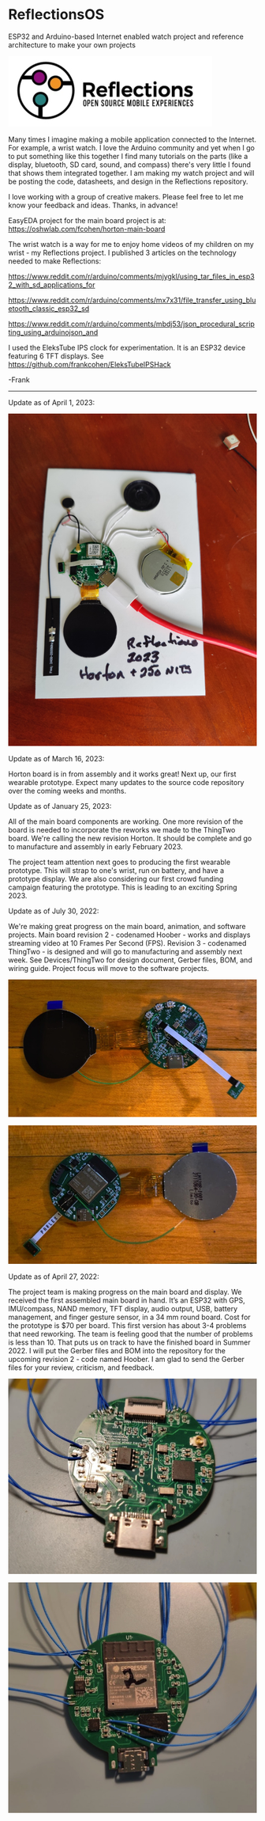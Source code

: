 # ReflectionsOS
ESP32 and Arduino-based Internet enabled watch project and reference architecture to make your own projects

![Reflections Mobile Experiences](Reflections_logo.jpg)

Many times I imagine making a mobile application connected to the Internet. For example, a wrist watch. I love the Arduino community and yet when I go to put something like this together I find many tutorials on the parts (like a display, bluetooth, SD card, sound, and compass) there's very little I found that shows them integrated together. I am making my watch project and will be posting the code, datasheets, and design in the Reflections repository.

I love working with a group of creative makers. Please feel free to let me know your feedback and ideas. Thanks, in advance!

EasyEDA project for the main board project is at:
https://oshwlab.com/fcohen/horton-main-board

The wrist watch is a way for me to enjoy home videos of my children on my wrist - my Reflections project. I published 3 articles on the technology needed to make Reflections:

https://www.reddit.com/r/arduino/comments/mjygkl/using_tar_files_in_esp32_with_sd_applications_for

https://www.reddit.com/r/arduino/comments/mx7x31/file_transfer_using_bluetooth_classic_esp32_sd

https://www.reddit.com/r/arduino/comments/mbdj53/json_procedural_scripting_using_arduinojson_and

I used the EleksTube IPS clock for experimentation. It is an ESP32 device featuring 6 TFT displays. See
https://github.com/frankcohen/EleksTubeIPSHack

-Frank

<hr>

Update as of April 1, 2023:

![I call this a Breadcard, it's not a breadboard but getting close to a wearable prototype, codenamed Horton](https://github.com/frankcohen/ReflectionsOS/blob/main/Devices/Horton/HortonBreadcard.jpg "Horton Breadcard")

Update as of March 16, 2023:

Horton board is in from assembly and it works great! Next up, our first wearable prototype.
Expect many updates to the source code repository over the coming weeks and months.


Update as of January 25, 2023:

All of the main board components are working. One more revision of the board is needed to incorporate the reworks we made to the ThingTwo board. We're calling the new revision Horton. It should be complete and go to manufacture and assembly in early February 2023.

The project team attention next goes to producing the first wearable prototype. This will strap to one's wrist, run on battery, and have a prototype display. We are also considering our first crowd funding campaign featuring the prototype. This is leading to an exciting Spring 2023.


Update as of July 30, 2022:

We're making great progress on the main board, animation, and software projects. Main board revision 2 - codenamed Hoober - works and displays streaming video at 10 Frames Per Second (FPS). Revision 3 - codenamed ThingTwo - is designed and will go to manufacturing and assembly next week. See Devices/ThingTwo for design document, Gerber files, BOM, and wiring guide. Project focus will move to the software projects.

![Photo of the front side of the main board, codenamed Sox](https://github.com/frankcohen/ReflectionsOS/blob/main/Devices/Hoober/Photos/Hoober_with_reworks_front.jpg "Main board front side")

![Photo of the back side of the main board, codenamed Sox](https://github.com/frankcohen/ReflectionsOS/blob/main/Devices/Hoober/Photos/Hoober_with_reworks_back.jpg "Main board back side")

Update as of April 27, 2022:

The project team is making progress on the main board and display. We received the first assembled main board in hand. It’s an ESP32 with GPS, IMU/compass, NAND memory, TFT display, audio output, USB, battery management, and finger gesture sensor, in a 34 mm round board. Cost for the prototype is $70 per board. This first version has about 3-4 problems that need reworking. The team is feeling good that the number of problems is less than 10. That puts us on track to have the finished board in Summer 2022. I will put the Gerber files and BOM into the repository for the upcoming revision 2 - code named Hoober. I am glad to send the Gerber files for your review, criticism, and feedback.

![Photo of the front side of the main board, codenamed Sox](https://github.com/frankcohen/ReflectionsOS/blob/main/Devices/Sox/Photos/SoxAvinadadFront.jpg "Main board front side")

![Photo of the back side of the main board, codenamed Sox](https://github.com/frankcohen/ReflectionsOS/blob/main/Devices/Sox/Photos/SoxAvinadadBack.jpg "Main board back side")
